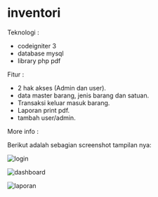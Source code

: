 # inventori

Teknologi :

- codeigniter 3
- database mysql
- library php pdf

Fitur :
- 2 hak akses (Admin dan user). 
- data master barang, jenis barang dan satuan.
- Transaksi keluar masuk barang.
- Laporan print pdf.
- tambah user/admin.

More info :

Berikut adalah sebagian screenshot tampilan nya:

![login](https://user-images.githubusercontent.com/33209112/104845574-c256a200-5908-11eb-98b0-fff3a72a7d4c.png)

![dashboard](https://user-images.githubusercontent.com/33209112/104845750-ae5f7000-5909-11eb-9842-6cb6d31df054.png)

![laporan](https://user-images.githubusercontent.com/33209112/104845755-b28b8d80-5909-11eb-90fb-e9f03d22035d.png)


